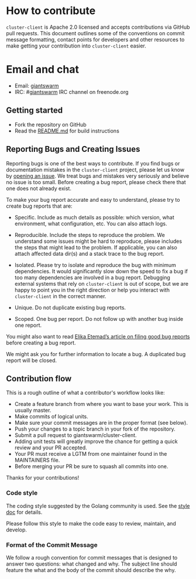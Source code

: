 # How to contribute

`cluster-client` is Apache 2.0 licensed and accepts contributions via GitHub
pull requests. This document outlines some of the conventions on commit message
formatting, contact points for developers and other resources to make getting
your contribution into `cluster-client` easier.

# Email and chat

- Email: [giantswarm](https://groups.google.com/forum/#!forum/giantswarm)
- IRC: #[giantswarm](irc://irc.freenode.org:6667/#giantswarm) IRC channel on freenode.org

## Getting started

- Fork the repository on GitHub
- Read the [README.md](https://github.com/giantswarm/cluster-client/blob/master/README.md) for build instructions

## Reporting Bugs and Creating Issues

Reporting bugs is one of the best ways to contribute. If you find bugs or
documentation mistakes in the `cluster-client` project, please let us know by
[opening an issue](https://github.com/giantswarm/cluster-client/issues/new). We
treat bugs and mistakes very seriously and believe no issue is too small.
Before creating a bug report, please check there that one does not already
exist.

To make your bug report accurate and easy to understand, please try to create bug reports that are:

- Specific. Include as much details as possible: which version, what environment, what configuration, etc. You can also attach logs.

- Reproducible. Include the steps to reproduce the problem. We understand some issues might be hard to reproduce, please includes the steps that might lead to the problem. If applicable, you can also attach affected data dir(s) and a stack trace to the bug report.

- Isolated. Please try to isolate and reproduce the bug with minimum dependencies. It would significantly slow down the speed to fix a bug if too many dependencies are involved in a bug report. Debugging external systems that rely on `cluster-client` is out of scope, but we are happy to point you in the right direction or help you interact with `cluster-client` in the correct manner.

- Unique. Do not duplicate existing bug reports.

- Scoped. One bug per report. Do not follow up with another bug inside one report.

You might also want to read [Elika Etemad’s article on filing good bug
reports](http://fantasai.inkedblade.net/style/talks/filing-good-bugs/) before
creating a bug report.

We might ask you for further information to locate a bug. A duplicated bug
report will be closed.

## Contribution flow

This is a rough outline of what a contributor's workflow looks like:

- Create a feature branch from where you want to base your work. This is usually master.
- Make commits of logical units.
- Make sure your commit messages are in the proper format (see below).
- Push your changes to a topic branch in your fork of the repository.
- Submit a pull request to giantswarm/cluster-client.
- Adding unit tests will greatly improve the chance for getting a quick review and your PR accepted.
- Your PR must receive a LGTM from one maintainer found in the MAINTAINERS file.
- Before merging your PR be sure to squash all commits into one.

Thanks for your contributions!

### Code style

The coding style suggested by the Golang community is used. See the [style
doc](https://github.com/golang/go/wiki/CodeReviewComments) for details.

Please follow this style to make the code easy to review, maintain, and
develop.

### Format of the Commit Message

We follow a rough convention for commit messages that is designed to answer two
questions: what changed and why. The subject line should feature the what and
the body of the commit should describe the why.
